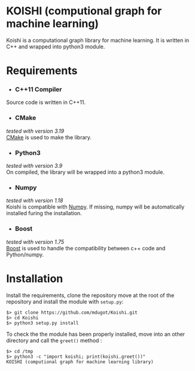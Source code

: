 # KOISHI (computional graph for machine learning)

Koishi is a computational graph library for machine learning. It is written in C++ and wrapped into python3 module.

# Requirements

* ### C++11 Compiler
Source code is written in C++11.

 * ### CMake
*tested with version 3.19* <br/>
[CMake](https://cmake.org/) is used to make the library.

 * ### Python3
*tested with version 3.9* <br/>
On compiled, the library will be wrapped into a python3 module.

 * ### Numpy
*tested with version 1.18* <br/>
Koishi is compatible with [Numpy](https://numpy.org/).
If missing, numpy will be automatically installed furing the installation.

 * ### Boost
*tested with version 1.75* <br/>
[Boost](https://www.boost.org/) is used to handle the compatibility between c++ code and Python/numpy.

# Installation

Install the requirements, clone the repository move at the root of the repository and install the module with `setup.py`:

```
$> git clone https://github.com/mdugot/Koishi.git
$> cd Koishi
$> python3 setup.py install
```

To check the the module has been properly installed, move into an other directory and call the `greet()` method :

```
$> cd /tmp
$> python3 -c "import koishi; print(koishi.greet())"
KOISHI (computional graph for machine learning library)
```

